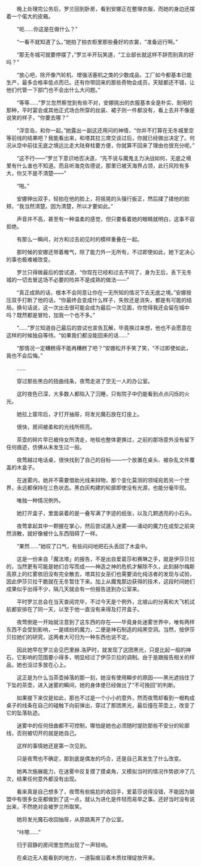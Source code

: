 　　晚上处理完公务后，罗兰回到卧房，看到安娜正在整理衣服，而她的身边还摆着一个偌大的皮箱。

　　“呃……你这是在做什么？”

　　“一看不就知道了么。”她拍了拍衣柜里那些叠好的衣裳，“准备远行啊。”

　　“那无冬城可就要停摆了，”罗兰半开玩笑道，“工业部长就这样不辞而别真的好吗？”

　　“放心吧，除开像汽轮机、增强活塞机之类的少数成品，工厂如今都基本已能生产，最多合格率低点而已。还有你带回来的那些奇物会成员，天赋都还不错，让他们代管一下部门也不会出什么大问题。”

　　“等等……”罗兰忽然察觉到有些不对，安娜挑出的衣服基本全是朴实、耐用的那种，平时宴会或其他正式场合所穿的丝装、裙子则一件都没有，看上去并不像是说笑的样子，“你要去哪？”

　　“浮空岛，和你一起。”她露出一副这还用问的神情，“你并不打算在无冬城里空等前线的结果吧？我能看出来，和塔其拉三席交谈过后，你就已经做出决定了。何况从空中前往无底之境远比走大陆脊柱要方便，你就算不回来了理由也很充分呢。”

　　“这不行——”罗兰下意识地否决道，“先不说与魔鬼主力决战如何，无底之境里有什么谁也不知道。而且听海克佐德说，那里已被天海界占领，此行风险有多大，你又不是不清楚——”

　　“啪。”

　　安娜伸出双手，轻拍在他的脸上，将摇晃的头强行扳正，然后揉了揉他的脸颊，“我当然清楚。因为清楚，所以才要如此。”

　　声音并不高，甚至有一种温柔的感觉，但只要看着她的眼睛就明白，这事不容拒绝。

　　有那么一瞬间，对方和过去初见时的模样重叠在一起。

　　那时候的安娜还带着稚气，除了能力外一无所有，不过即使如此，她下定决心的事也极难被改变。

　　罗兰只得做最后的尝试道，“你现在已经和过去不同了，身为王后，丢下无冬城的一切去冒这场不必要的险并不是成熟的做法——”

　　“真正成熟的话，根本不会同意让你在一无所知的情况下去无底之境。”安娜按压双手打断了他的话，“你最终会变成什么样子，失败还是消失，都是有可能的结局。换句话说，这一次出击很可能会成为最后一次见面，你觉得我还会留在城中吗？既然都是冒险，加我一个也不多。”

　　“……”罗兰知道自己最后的尝试也宣告瓦解，毕竟换过来想，他也不会愿意在这样的时候独自等待。“如果我们都没能回来的话……”

　　“那情况一定糟糕得不能再糟糕了吧？”安娜松开手笑了笑，“不过即使如此，我也不会后悔。”

　　……

　　穿过那些黑白的扭曲线条，夜莺走进了空无一人的办公室。

　　这时夜色已深，大多数人都陷入了沉睡，只有院子中仍能看到点点闪烁的火光。

　　她拉上窗帘后，才打开抽屉，将发光魔石放在灯座上。

　　很快，房间被柔和的光线所照亮。

　　茶壶的碎片早已被侍女所清走，地毯也整体更换过，之前的那场意外没有留下任何痕迹，仿佛从未发生过一般。

　　夜莺越过电话桌，很快找到了自己的目标——一个放置在桌头、被杂乱文件覆盖的木盒子。

　　在迷雾内，她并不需要借助光线来辩物，那个变化莫测的领域宛若另一个世界，永远都保持在三色状态。黑白灰构建的轮廓即使没有光源，也能分毫毕现。

　　唯独一种情况例外。

　　她打开盒子，里面装着的是一叠写满了字迹的纸张，以及几颗透亮的小石头。

　　夜莺拿起其中一颗握在掌心，然后尝试遁入迷雾——涌动的魔力在成型之前突然消散，就好像被什么东西阻碍了一样。

　　“果然……”她叹了口气，有些闷闷地把石头丢回了木盒中。

　　这是一份来自「魔法塔」的报告，不是出自爱葛莎和赛琳之手，就是伊莎贝拉的，当然更有可能是她们合写而成——神造之神的危机才解除不久，此刻赫尔梅斯高原上的红雾依旧没有完全散去，塔其拉女巫们也需要消化纯洁者的发现与试验，因此伊莎贝拉干脆就在无冬暂住下来。加上从魔鬼那边获得的技术，这段时间她们成果似乎出得不少，隔几天就会有一份报告送到办公室来。

　　平时罗兰总会在当天查阅完毕，不过今天是个例外，北坡山的分离和大飞机试航都安排在了同一天，以至于他一直没有来得及打开盒子。

　　夜莺倒是一开始就注意到了这东西的存在——毕竟身处迷雾世界中，唯有两样东西不会受到影响，一是缤纷的魔力，二便是神石制造的纯黑空洞。当然，按伊莎贝拉她们的研究，这两者大可归为一种东西也说不定。

　　因此她早在罗兰会见巴里赫.洛萨时，就发现了这团黑光，只是比起一般的神石，它影响的范围要小得多，明显经过了伊莎贝拉的调制。由于是跟报告相关的样品，她也没过多放在心上。

　　这正是为什么当茶壶掉落的那一刻，她没有使用瞬步的原因——黑光遮挡住了下坠的茶壶，进入迷雾的瞬间，她的身体便已经做出了“不可挽回”的判断。

　　如果接下来仅是如此，那也不过是一个小小的意外，然而夜莺却看到一根构成桌子的线条在自己的碰触下向前弹出，穿过了那团黑光，最后撞在茶壶上，改变了它的坠落轨迹。

　　迷雾中的任何扭曲都不可控制，哪怕是她也必须随时提防那些不安分的轮廓线，否则被切开的就是她自己。

　　这样的事情她还是第一次见到。

　　只是夜莺也不确定，那到底是偶发的巧合，还是自己真发生了什么改变。

　　她再次施展能力，在迷雾中反复摸了摸桌角，又模拟当时的情况作势欲冲了几次，结果任何意外都没有出现。

　　看来真是自己想多了，夜莺有些尴尬的收回手，爱葛莎说得没错，不能因为联盟中有很多女巫都做到了这一点，就认为进化是件轻而易举之事。还好当时没有说出来，不然绝对会被罗兰所取笑。

　　她将发光魔石收回抽屉，从原路离开了办公室。

　　“咔嚓……”

　　归于寂静的房间里忽然出现了一声轻响。

　　在桌边无人能看到的地方，一道裂痕沿着木质纹理绽放开来。
